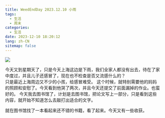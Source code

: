 ```yaml
---
title: WeedEndDay 2023.12.10 小雨
tags:
  - 生活
  - 周末
categories:
  - 生活
date: 2023-12-10 18:20:12
lang: zh-CN
sitemap: false
---
```


![](/me/images/house-8200038_1920.jpg)

   今天又到星期天了，只是今天上海这边是下雨，我们全家人都没有出去，待在了家中度过，并且儿子还感冒了，现在也不检查是否又流感什么的？  
只是最近上海周边又不少的小孩，给感冒难受。
   这个时候，就特别需要他的妈妈的照顾和安慰了。今天看到他哭了两次，并且今天还提交了前面漏掉的作业。也蛮好的。
今天我去图书馆了，计划是去图书馆，把论文写上一部分，只是看到这些内容，就开始不知道怎么去敲打出适合的文字。

就在图书馆找了一本看起来还不错的书籍，看了起来。今天又有一些收获。
